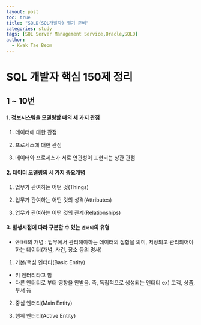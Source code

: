 ```yaml
---
layout: post
toc: true
title: "SQLD(SQL개발자) 필기 준비"
categories: study
tags: [SQL Server Management Service,Oracle,SQLD]
author:
  - Kwak Tae Beom
---
```


# SQL 개발자 핵심 150제 정리

## 1 ~ 10번

#### 1. 정보시스템을 모델링할 때의 세 가지 관점

1. 데이터에 대한 관점

2. 프로세스에 대한 관점

3. 데이터와 프로세스가 서로 연관성이 표현되는 상관 관점

#### 2. 데이터 모델링의 세 가지 중요개념

1. 업무가 관여하는 어떤 것(Things)

2. 업무가 관여하는 어떤 것의 성격(Attributes)

3. 업무가 관여하는 어떤 것의 관계(Relationships)

#### 3. 발생시점에 따라 구분할 수 있는 `엔터티`의 유형

* `엔터티`의 개념 : 업무에서 관리해야하는 데이터의 집합을 의미, 저장되고 관리되어야 하는 데이터(개념, 사건, 장소 등의 명사)

1. 기본/핵심 엔터티(Basic Entity)
- 키 엔터티라고 함
- 다른 엔터티로 부터 영향을 안받음. 즉, 독립적으로 생성되는 엔터티
ex) 고객, 상품, 부서 등

2. 중심 엔터티(Main Entity)

3. 행위 엔터티(Active Entity)

#### 